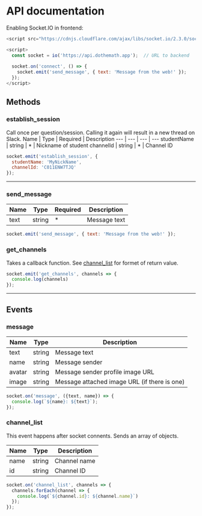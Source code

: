 # API documentation

Enabling Socket.IO in frontend:

```javascript
<script src="https://cdnjs.cloudflare.com/ajax/libs/socket.io/2.3.0/socket.io.js"></script>

<script>
  const socket = io('https://api.dothemath.app');  // URL to backend
  
  socket.on('connect', () => {
    socket.emit('send_message', { text: 'Message from the web!' });
  });
</script>
```

## Methods

### establish_session
Call once per question/session. Calling it again will result in a new thread on Slack.
Name | Type | Required | Description
--- | --- | --- | ---
studentName | string | * | Nickname of student
channelId | string | * | Channel ID

```javascript
socket.emit('establish_session', {
  studentName: 'MyNickName',
  channelId: 'C011ENW7TJQ'
});
```

___

### send_message

Name | Type | Required | Description
--- | --- | --- | ---
text | string | * | Message text

```javascript
socket.emit('send_message', { text: 'Message from the web!' });
```

### get_channels 
Takes a callback function. See [channel_list](#channel_list) for formet of return value.
```javascript
socket.emit('get_channels', channels => {
  console.log(channels)
});
```
___

## Events

### message

Name | Type | Description
--- | --- | ---
text | string | Message text
name | string | Message sender
avatar | string | Message sender profile image URL
image | string | Message attached image URL (if there is one)

```javascript
socket.on('message', ({text, name}) => {
  console.log(`${name}: ${text}`);
});
```

### channel_list

This event happens after socket connents. Sends an array of objects.

Name | Type | Description
--- | --- | ---
name | string | Channel name
id | string | Channel ID

```javascript
socket.on('channel_list', channels => {
  channels.forEach(channel => {
    console.log(`${channel.id}: ${channel.name}`)
  });
});
```
